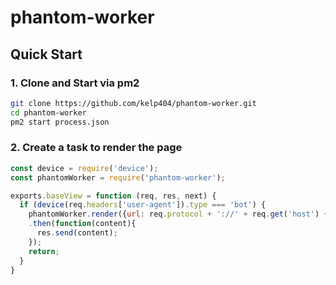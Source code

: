 # phantom-worker


## Quick Start
### 1. Clone and Start via pm2
```bash
git clone https://github.com/kelp404/phantom-worker.git
cd phantom-worker
pm2 start process.json
```

### 2. Create a task to render the page
```js
const device = require('device');
const phantomWorker = require('phantom-worker');

exports.baseView = function (req, res, next) {
  if (device(req.headers['user-agent']).type === 'bot') {
    phantomWorker.render({url: req.protocol + '://' + req.get('host') + req.originalUrl})
    .then(function(content){
      res.send(content);
    });
    return;
  }
}
```
